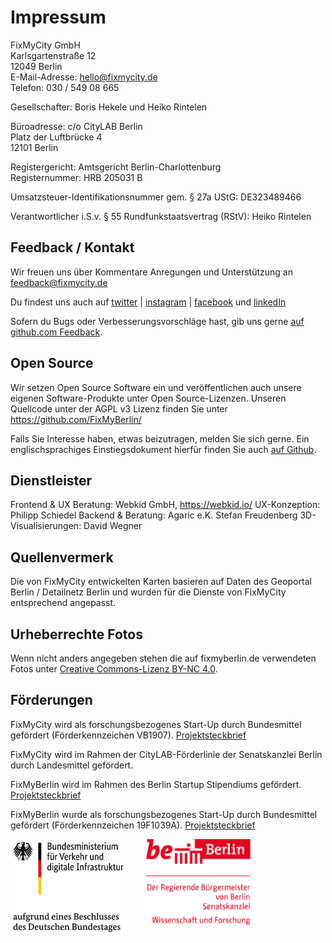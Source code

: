 # Impressum

FixMyCity GmbH<br />
Karlsgartenstraße 12<br />
12049 Berlin<br/>
E-Mail-Adresse: [hello@fixmycity.de](mailto:hello@fixmycity.de)<br />
Telefon: 030 / 549 08 665<br />

Gesellschafter: Boris Hekele und Heiko Rintelen

Büroadresse: c/o CityLAB Berlin<br />
Platz der Luftbrücke 4<br />
12101 Berlin<br />

Registergericht: Amtsgericht Berlin-Charlottenburg<br />
Registernummer: HRB 205031 B

Umsatzsteuer-Identifikationsnummer gem. § 27a UStG: DE323489466

Verantwortlicher i.S.v. § 55 Rundfunkstaatsvertrag (RStV): Heiko Rintelen

## Feedback / Kontakt

Wir freuen uns über Kommentare Anregungen und Unterstützung an [feedback@fixmycity.de](mailto:feedback@fixmycity.de)

Du findest uns auch auf [twitter](https://twitter.com/fixmyberlin) | [instagram](https://www.instagram.com/fixmycity/) | [facebook](https://www.facebook.com/FixMyCityApp/) und [linkedIn](https://www.linkedin.com/company/fixmycity)

Sofern du Bugs oder Verbesserungsvorschläge hast, gib uns gerne [auf github.com Feedback](https://github.com/FixMyBerlin/fixmy.platform/issues/new/choose).

## Open Source

Wir setzen Open Source Software ein und veröffentlichen auch unsere eigenen Software-Produkte unter Open Source-Lizenzen. Unseren Quellcode unter der AGPL v3 Lizenz finden Sie unter https://github.com/FixMyBerlin/

Falls Sie Interesse haben, etwas beizutragen, melden Sie sich gerne. Ein englischsprachiges Einstiegsdokument hierfür finden Sie auch [auf Github](https://github.com/FixMyBerlin/fixmy.frontend/blob/develop/CONTRIBUTING.md).

## Dienstleister

Frontend & UX Beratung: Webkid GmbH, https://webkid.io/
UX-Konzeption: Philipp Schiedel
Backend & Beratung: Agaric e.K. Stefan Freudenberg
3D-Visualisierungen: David Wegner

## Quellenvermerk

Die von FixMyCity entwickelten Karten basieren auf Daten des Geoportal Berlin / Detailnetz Berlin und wurden für die Dienste von FixMyCity entsprechend angepasst.

## Urheberrechte Fotos

Wenn nicht anders angegeben stehen die auf fixmyberlin.de verwendeten Fotos unter [Creative Commons-Lizenz BY-NC 4.0](https://creativecommons.org/licenses/by-nc/4.0/deed.de 'Infos zu CC-Lizenz BY-NC 4.0').

## Förderungen

FixMyCity wird als forschungsbezogenes Start-Up durch Bundesmittel gefördert (Förderkennzeichen VB1907). [Projektsteckbrief](https://nationaler-radverkehrsplan.de/de/praxis/radinfrastrukturdaten-erfassen-und 'Projektsteckbrief beim BMVI')

FixMyCity wird im Rahmen der CityLAB-Förderlinie der Senatskanzlei Berlin durch Landesmittel gefördert.

FixMyBerlin wird im Rahmen des Berlin Startup Stipendiums gefördert. [Projektsteckbrief](https://entrepreneurship.htw-berlin.de/unsere-startups/stipendiat-innen/fixmyberlin/ 'Projektsteckbrief bei der HTW')

FixMyBerlin wurde als forschungsbezogenes Start-Up durch Bundesmittel gefördert (Förderkennzeichen 19F1039A). [Projektsteckbrief](http://www.bmvi.de/SharedDocs/DE/Artikel/DG/mfund-projekte/fixmyberlin.html 'Projektsteckbrief beim BMVI')

<style type="text/css">
  .partner {
    width: 180px;
    padding: 0 30px 30px 0;
    float: left;
  }
</style>
<div class="partner">
  <a href="http://www.bmvi.de/" target="_blank"><img src="/src/images/partner/bmvi-gefoerdert.png" alt="Gefördert durch das BMVI" title="Gefördert durch das BMVI" /></a>
</div>
<div class="partner">
  <a href="https://www.berlin.de/rbmskzl/" target="_blank"><img src="/src/images/partner/senatskanzlei-berlin.png" alt="Gefördert durch die Senatskanzlei Berlin" title="Gefördert durch die Senatskanzlei Berlin" style="width: 180px" /></a>
</div>
